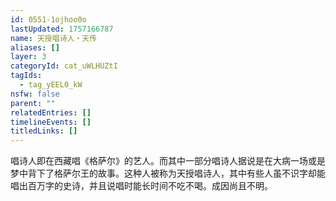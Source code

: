 ```yaml
---
id: 0551-1ojhoo0o
lastUpdated: 1757166787
name: 天授唱诗人・天传
aliases: []
layer: 3
categoryId: cat_uWLHUZtI
tagIds:
  - tag_yEEL0_kW
nsfw: false
parent: ""
relatedEntries: []
timelineEvents: []
titledLinks: []
---
```


唱诗人即在西藏唱《格萨尔》的艺人。而其中一部分唱诗人据说是在大病一场或是梦中背下了格萨尔王的故事。这种人被称为天授唱诗人，其中有些人虽不识字却能唱出百万字的史诗，并且说唱时能长时间不吃不喝。成因尚且不明。